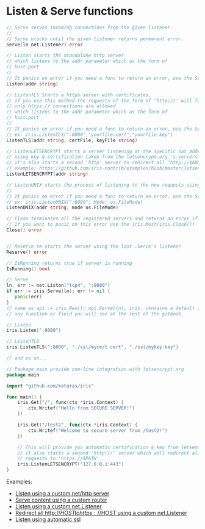 # Listen & Serve functions

```go
// Serve serves incoming connections from the given listener.
//
// Serve blocks until the given listener returns permanent error.
Serve(ln net.Listener) error

// Listen starts the standalone http server
// which listens to the addr parameter which as the form of
// host:port
//
// It panics on error if you need a func to return an error, use the Serve
Listen(addr string)

// ListenTLS Starts a https server with certificates,
// if you use this method the requests of the form of 'http://' will fail
// only https:// connections are allowed
// which listens to the addr parameter which as the form of
// host:port
//
// It panics on error if you need a func to return an error, use the Serve
// ex: iris.ListenTLS(":8080","yourfile.cert","yourfile.key")
ListenTLS(addr string, certFile, keyFile string)

// ListenLETSENCRYPT starts a server listening at the specific nat address
// using key & certification taken from the letsencrypt.org 's servers
// it's also starts a second 'http' server to redirect all 'http://$ADDR_HOSTNAME:80' to the' https://$ADDR'
// example: https://github.com/iris-contrib/examples/blob/master/letsencrypt/main.go
ListenLETSENCRYPT(addr string)

// ListenUNIX starts the process of listening to the new requests using a 'socket file', this works only on unix
//
// It panics on error if you need a func to return an error, use the Serve
// ex: iris.ListenUNIX(":8080", Mode: os.FileMode)
ListenUNIX(addr string, mode os.FileMode)

// Close terminates all the registered servers and returns an error if any
// if you want to panic on this error use the iris.Must(iris.Close())
Close() error


// Reserve re-starts the server using the last .Serve's listener
Reserve() error

// IsRunning returns true if server is running
IsRunning() bool
```

```go
// Serve
ln, err := net.Listen("tcp4", ":8080")
if err := iris.Serve(ln); err != nil {
   panic(err)
}
// same as api := iris.New(); api.Serve(ln), iris. contains a default iris instance, this exists for
// any function or field you will see at the rest of the gitbook.

// Listen
iris.Listen(":8080")

// ListenTLS
iris.ListenTLS(":8080", "./ssl/mycert.cert", "./ssl/mykey.key")

// and so on...
```

```go
// Package main provide one-line integration with letsencrypt.org
package main

import "github.com/kataras/iris"

func main() {
    iris.Get("/", func(ctx *iris.Context) {
        ctx.Writef("Hello from SECURE SERVER!")
    })

    iris.Get("/test2", func(ctx *iris.Context) {
        ctx.Writef("Welcome to secure server from /test2!")
    })

    // This will provide you automatic certification & key from letsencrypt.org's servers
    // it also starts a second 'http://' server which will redirect all 'http://$PATH'
    // requests to 'https://$PATH'
    iris.ListenLETSENCRYPT("127.0.0.1:443")
}
```

Examples:

* [Listen using a custom net/http server](https://github.com/iris-contrib/examples/tree/master/custom_nethttp_server)
* [Serve content using a custom router](https://github.com/iris-contrib/examples/tree/master/custom_nethttp_router)
* [Listen using a custom net.Listener](https://github.com/iris-contrib/examples/tree/master/custom_net_listener)
* [Redirect all http://$HOST to https://$HOST using a custom net.Listener](https://github.com/iris-contrib/examples/tree/master/listentls)
* [Listen using automatic ssl](https://github.com/iris-contrib/examples/tree/master/letsencrypt)
